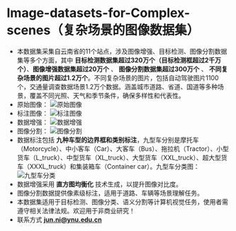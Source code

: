 # Image-datasets-for-Complex-scenes（复杂场景的图像数据集）
- 本数据集采集自云南省的11个站点，涉及图像增强、目标检测、图像分割数据集等多个方面，其中 **目标检测数据集超过320万个（目标检测框超过2千万个）**、**图像增强数据集超过20万个** 、 **图像分割数据集超过300万个** 、 **不同复杂场景的图片超过1.2万个**。不同复杂场景的图片，包括自动驾驶图片1100个，交通量调查数据场景1.2万个数据。涵盖城市道路、省道、国道等多种场景，覆盖不同光照、天气和季节条件，确保多样性和代表性。
- 原始图像：
![原始图像](https://github.com/user-attachments/assets/88ad3020-6747-414a-96ac-95ff9a5614c8)
- 标注图像：
![标注图像](https://github.com/user-attachments/assets/bc32447a-ed24-48a8-a948-116e42022052)
- 数据增强：
![数据增强](https://github.com/user-attachments/assets/48c2bde4-a493-4a66-8884-6e21be819fc6)
- 图像分割：
![图像分割](https://github.com/user-attachments/assets/a1773e5e-f086-4b00-9e9f-3d762c8ed4e4)
- 数据标注包括 **九种车型的边界框和类别标注**，九型车分别是摩托车（Motorcycle）、中小客车（Car）、大客车（Bus）、拖拉机（Tractor）、小型货车（L_truck）、中型货车（XL_truck）、大型货车（XXL_truck）、超大型货车（XXXL_truck）和集装箱车（Container car）。九型车分类图：
![九型车分类](https://github.com/user-attachments/assets/85a3ee2a-f772-4741-9597-369f0adb1a49)
- 数据增强采用 **直方图均衡化** 技术生成，以提升图像对比度。
- 图像分割数据提供像素级标注，适用于道路、车辆等场景理解任务。
- 本数据集适用于目标检测、图像分类、语义分割等计算机视觉任务，使用者需遵守相关法律法规。欢迎用于非商业研究！
- 联系方式   **jun.ni@ynu.edu.cn**

